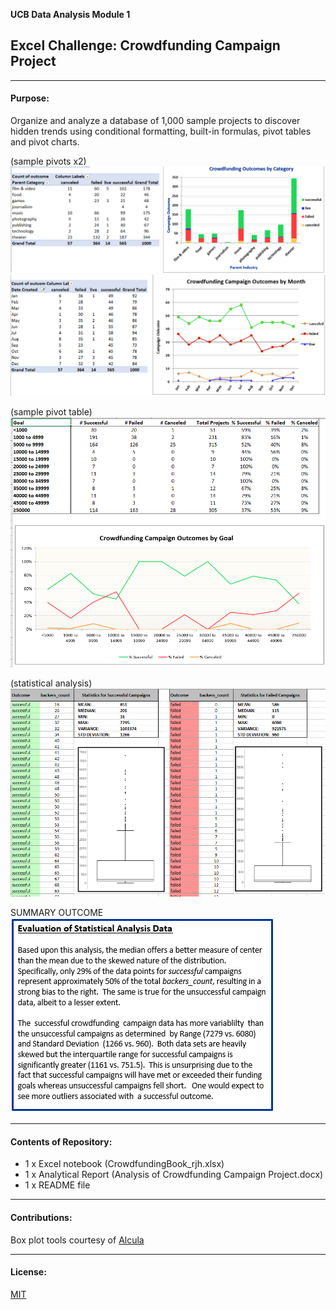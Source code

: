 
**UCB Data Analysis Module 1**
## Excel Challenge: Crowdfunding Campaign Project

---------------
#### Purpose:
Organize and analyze a database of 1,000 sample projects to discover hidden trends using conditional formatting, built-in formulas, pivot tables and pivot charts.  

(sample pivots x2)  
![parent categories](markdown_imgs/pivot_parent.PNG)  
![outcome by month](markdown_imgs/pivot_month.PNG)  

(sample pivot table)  
![outcome by goal](markdown_imgs/pvtable_goal.PNG)  

(statistical analysis)  
![boxplots](markdown_imgs/boxplots.PNG)  

SUMMARY OUTCOME  
![evaluation](markdown_imgs/statistical_analysis.PNG)

--------------
#### Contents of Repository:
- 1 x Excel notebook (CrowdfundingBook_rjh.xlsx)
- 1 x Analytical Report (Analysis of Crowdfunding Campaign Project.docx)
- 1 x README file

-------------------
#### Contributions:  
Box plot tools courtesy of [Alcula](http://www.alcula.com/calculators/statistics/box-plot/)

------------------
#### License:
[MIT](https://choosealicense.com/licenses/mit/)

